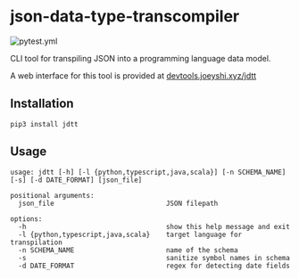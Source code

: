 # json-data-type-transcompiler

![pytest.yml](https://github.com/joeyshi12/json-data-type-transcompiler/actions/workflows/pytest.yml/badge.svg)

CLI tool for transpiling JSON into a programming language data model.

A web interface for this tool is provided at <a href="https://devtools.joeyshi.xyz/jdtt">devtools.joeyshi.xyz/jdtt</a>

## Installation

```
pip3 install jdtt
```

## Usage

```
usage: jdtt [-h] [-l {python,typescript,java,scala}] [-n SCHEMA_NAME] [-s] [-d DATE_FORMAT] [json_file]

positional arguments:
  json_file                            JSON filepath

options:
  -h                                   show this help message and exit
  -l {python,typescript,java,scala}    target language for transpilation
  -n SCHEMA_NAME                       name of the schema
  -s                                   sanitize symbol names in schema
  -d DATE_FORMAT                       regex for detecting date fields
```

